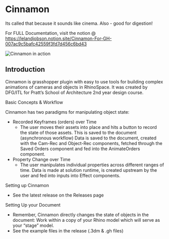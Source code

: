 # Cinnamon

Its called that because it sounds like cinema. Also - good for digestion!

For FULL Documentation, visit the notion @ https://lelandjobson.notion.site/Cinnamon-For-GH-007ac9c5bafc42559f3fd7d456c6bd43

![Cinnamon in action](/Images/Cinnamon.gif)

## Introduction

Cinnamon is grasshopper plugin with easy to use tools for building complex animations of cameras and objects in RhinoSpace. It was created by DFG/ITL for Pratt’s School of Architecture 2nd year design course.

Basic Concepts & Workflow

Cinnamon has two paradigms for manipulating object state:

- Recorded Keyframes (orders) over Time
    - The user moves their assets into place and hits a button to record the state of those assets. This is saved to the document (asynchronous workflow) Data is saved to the document,  created with the Cam-Rec and Object-Rec components, fetched through the Saved Orders component and fed into the AnimateOrders component.
- Property Change over Time
    - The user manipulates individual properties across different ranges of time. Data is made at solution runtime, is created upstream by the user and fed into inputs into Effect components.

Setting up Cinnamon

- See the latest release on the Releases page

Setting Up your Document

- Remember, Cinnamon directly changes the state of objects in the document: Work within a copy of your Rhino model which will serve as your “stage” model.
- See the example files in the release (.3dm & .gh files)

